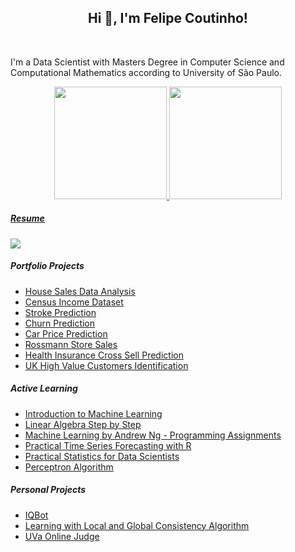 <h2 align="center">Hi 👋, I'm Felipe Coutinho!</h2>
<br>

I'm a Data Scientist with Masters Degree in Computer Science and Computational Mathematics according to University of São Paulo.

<div align="center">
  <a href="https://github.com/provezano">
  <img height="180em" src="https://github-readme-stats.vercel.app/api?username=provezano&show_icons=true&theme=default&include_all_commits=true&count_private=true"/>
  <img height="180em" src="https://github-readme-stats.vercel.app/api/top-langs/?username=provezano&layout=compact&langs_count=7&theme=default"/>
</div>
  
##### Resume
<div> 
  <a href="https://www.linkedin.com/in/provezano" target="_blank"><img src="https://img.shields.io/badge/-LinkedIn-%230077B5?style=for-the-badge&logo=linkedin&logoColor=white" target="_blank"></a> 
</div>
 
##### Portfolio Projects

  * [House Sales Data Analysis](https://github.com/provezano/house-sales-price-data-analysis)
  * [Census Income Dataset](https://github.com/provezano/census-income-dataset)
  * [Stroke Prediction](https://github.com/provezano/stroke-prediction)
  * [Churn Prediction](https://github.com/provezano/telco-customer-churn)
  * [Car Price Prediction](https://github.com/provezano/car-price-prediction)
  * [Rossmann Store Sales](https://github.com/provezano/rossmann-store-sales)
  * [Health Insurance Cross Sell Prediction](https://github.com/provezano/Health_Insurance_Cross_Sell)
  * [UK High Value Customers Identification](https://github.com/provezano/UK-High-Value-Customers-Identification)
  
##### Active Learning
  
  * [Introduction to Machine Learning](https://github.com/provezano/ML_Intro_Notebooks)
  * [Linear Algebra Step by Step](https://github.com/provezano/LinearAlgebraStudy)
  * [Machine Learning by Andrew Ng - Programming Assignments](https://github.com/provezano/Coursera-Machine-Learning-Assignments)
  * [Practical Time Series Forecasting with R](https://github.com/provezano/pratical-time-series-forecasting)
  * [Practical Statistics for Data Scientists](https://github.com/provezano/estatistica_para_cientistas_de_dados)
  * [Perceptron Algorithm](https://github.com/provezano/Perceptron-Algorithm)

##### Personal Projects
  
  * [IQBot](https://github.com/provezano/IQBBot)
  * [Learning with Local and Global Consistency Algorithm](https://github.com/provezano/lgc)
  * [UVa Online Judge](https://github.com/provezano/UVa-Online-Judge)
